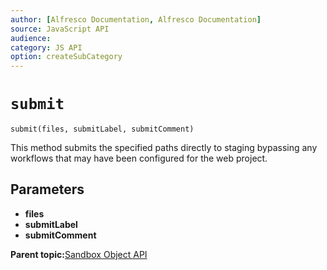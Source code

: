 ```yaml
---
author: [Alfresco Documentation, Alfresco Documentation]
source: JavaScript API
audience: 
category: JS API
option: createSubCategory
---
```


# ``submit``

``submit(files, submitLabel, submitComment)``

This method submits the specified paths directly to staging bypassing any workflows that may have been configured for the web project.

## Parameters

-   **files**
-   **submitLabel**
-   **submitComment**

**Parent topic:**[Sandbox Object API](../references/API-JS-Sandbox-Object.md)

